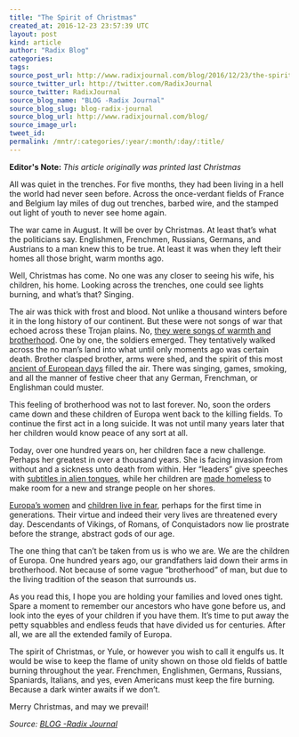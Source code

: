 ```yaml
---
title: "The Spirit of Christmas"
created_at: 2016-12-23 23:57:39 UTC
layout: post
kind: article
author: "Radix Blog"
categories: 
tags: 
source_post_url: http://www.radixjournal.com/blog/2016/12/23/the-spirit-of-christmas
source_twitter_url: http://twitter.com/RadixJournal
source_twitter: RadixJournal
source_blog_name: "BLOG -Radix Journal"
source_blog_slug: blog-radix-journal
source_blog_url: http://www.radixjournal.com/blog/
source_image_url: 
tweet_id:
permalink: /mntr/:categories/:year/:month/:day/:title/
---
```

<p><strong>Editor's Note:&nbsp;</strong><em>This article originally was printed last Christmas</em></p><p>All was quiet in the trenches. For five months, they had been living in a hell the world had never seen before. Across the once-verdant fields of France and Belgium lay miles of dug out trenches, barbed wire, and the stamped out light of youth to never see home again.</p>
<p>The war came in August. It will be over by Christmas. At least that’s what the politicians say. Englishmen, Frenchmen, Russians, Germans, and Austrians to a man knew this to be true. At least it was when they left their homes all those bright, warm months ago.</p>
<p>Well, Christmas has come. No one was any closer to seeing his wife, his children, his home. Looking across the trenches, one could see lights burning, and what’s that? Singing.</p>
<p>The air was thick with frost and blood. Not unlike a thousand winters before it in the long history of our continent. But these were not songs of war that echoed across these Trojan plains. No, <a href="https://en.wikipedia.org/wiki/Christmas_truce">they were songs of warmth and brotherhood</a>. One by one, the soldiers emerged. They tentatively walked across the no man’s land into what until only moments ago was certain death. Brother clasped brother, arms were shed, and the spirit of this most <a href="http://www.radixjournal.com/journal/2013/12/25/ghosts-of-christmas-past">ancient of European days</a> filled the air. There was singing, games, smoking, and all the manner of festive cheer that any German, Frenchman, or Englishman could muster.</p>
<p>This feeling of brotherhood was not to last forever. No, soon the orders came down and these children of Europa went back to the killing fields. To continue the first act in a long suicide. It was not until many years later that her children would know peace of any sort at all.</p>
<p>Today, over one hundred years on, her children face a new challenge. Perhaps her greatest in over a thousand years. She is facing invasion from without and a sickness unto death from within. Her “leaders” give speeches with <a href="http://sputniknews.com/europe/20151224/1032249205/merkel-new-year-speech-arabic.html">subtitles in alien tongues</a>, while her children are <a href="http://www.wnd.com/2015/10/germans-evicted-to-make-room-for-syrian-refugees/">made homeless</a> to make room for a new and strange people on her shores.</p>
<p><a href="http://www.breitbart.com/london/2015/10/06/europes-rape-epidemic-western-women-will-be-sacrificed-at-the-alter-of-mass-migration/">Europa’s women</a> and <a href="https://en.wikipedia.org/wiki/Rotherham_child_sexual_exploitation_scandal">children live in fear</a>, perhaps for the first time in generations. Their virtue and indeed their very lives are threatened every day. Descendants of Vikings, of Romans, of Conquistadors now lie prostrate before the strange, abstract gods of our age.</p>
<p>The one thing that can’t be taken from us is who we are. We are the children of Europa. One hundred years ago, our grandfathers laid down their arms in brotherhood. Not because of some vague “brotherhood” of man, but due to the living tradition of the season that surrounds us.</p>
<p>As you read this, I hope you are holding your families and loved ones tight. Spare a moment to remember our ancestors who have gone before us, and look into the eyes of your children if you have them. It’s time to put away the petty squabbles and endless feuds that have divided us for centuries. After all, we are all the extended family of Europa.</p>
<p>The spirit of Christmas, or Yule, or however you wish to call it engulfs us. It would be wise to keep the flame of unity shown on those old fields of battle burning throughout the year. Frenchmen, Englishmen, Germans, Russians, Spaniards, Italians, and yes, even Americans must keep the fire burning. Because a dark winter awaits if we don’t.</p>
<p>Merry Christmas, and may we prevail!</p><div class="">
    <i>Source: <a href="http://www.radixjournal.com/blog/">BLOG -Radix Journal</a></i>
</div>
